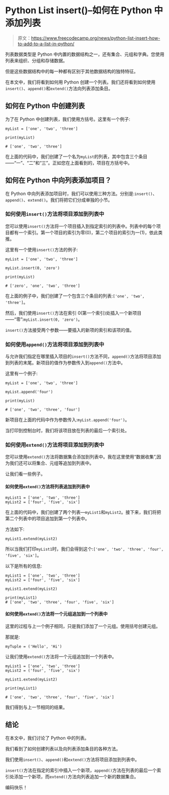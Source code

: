 # Python List insert()–如何在 Python 中添加列表

> 原文：<https://www.freecodecamp.org/news/python-list-insert-how-to-add-to-a-list-in-python/>

列表数据类型是 Python 中内置的数据结构之一，还有集合、元组和字典。您使用列表来组织、分组和存储数据。

但是这些数据结构中的每一种都有区别于其他数据结构的独特特征。

在本文中，我们将看到如何用 Python 创建一个列表。我们还将看到如何使用`insert()`、`append()`和`extend()`方法向列表添加条目。

## 如何在 Python 中创建列表

为了在 Python 中创建列表，我们使用方括号。这里有一个例子:

```
myList = ['one', 'two', 'three']

print(myList)

# ['one', 'two', 'three']
```

在上面的代码中，我们创建了一个名为`myList`的列表，其中包含三个条目——“一”、“二”和“三”。正如您在上面看到的，项目在方括号中。

## 如何在 Python 中向列表添加项目？

在 Python 中向列表添加项目时，我们可以使用三种方法。分别是:`insert()`、`append()`、`extend()`。我们将把它们分成单独的小节。

### 如何使用`insert()`方法将项目添加到列表中

您可以使用`insert()`方法将一个项目插入到指定索引的列表中。列表中的每个项目都有一个索引。第一个项目的索引为零(0)，第二个项目的索引为一(1)，依此类推。

这里有一个使用`insert()`方法的例子:

```
myList = ['one', 'two', 'three']

myList.insert(0, 'zero')

print(myList)

# ['zero', 'one', 'two', 'three']
```

在上面的例子中，我们创建了一个包含三个条目的列表:`['one', 'two', 'three']`。

然后，我们使用`insert()`方法在索引 0(第一个索引)处插入一个新项目——“零”:`myList.insert(0, 'zero')`。

`insert()`方法接受两个参数——要插入的新项的索引和该项的值。

### 如何使用`append()`方法将项目添加到列表中

与允许我们指定在哪里插入项目的`insert()`方法不同，`append()`方法将项目添加到列表的末尾。新项目的值作为参数传入到`append()`方法中。

这里有一个例子:

```
myList = ['one', 'two', 'three']

myList.append('four')

print(myList)

# ['one', 'two', 'three', 'four']
```

新项目在上面的代码中作为参数传入:`myList.append('four')`。

当打印到控制台时，我们将该项目放在列表的最后一个索引处。

### 如何使用`extend()`方法将项目添加到列表中

您可以使用`extend()`方法将数据集合添加到列表中。我在这里使用“数据收集”,因为我们还可以将集合、元组等追加到列表中。

让我们看一些例子。

#### 如何使用`extend()`方法将列表追加到列表中

```
myList1 = ['one', 'two', 'three']
myList2 = ['four', 'five', 'six']
```

在上面的代码中，我们创建了两个列表—`myList1`和`myList2`。接下来，我们将把第二个列表中的项目追加到第一个列表中。

方法如下:

```
myList1.extend(myList2)
```

所以当我们打印`myList1`时，我们会得到这个:`['one', 'two', 'three', 'four', 'five', 'six']`。

以下是所有的信息:

```
myList1 = ['one', 'two', 'three']
myList2 = ['four', 'five', 'six']

myList1.extend(myList2)

print(myList1)
# ['one', 'two', 'three', 'four', 'five', 'six']
```

#### 如何使用`extend()`方法将一个元组追加到一个列表中

这里的过程与上一个例子相同，只是我们添加了一个元组。使用括号创建元组。

那就是:

```
myTuple = ('Hello', 'Hi')
```

让我们使用`extend()`方法将一个元组追加到一个列表中。

```
myList1 = ['one', 'two', 'three']
myList2 = ('four', 'five', 'six')

myList1.extend(myList2)

print(myList1)

# ['one', 'two', 'three', 'four', 'five', 'six']
```

我们得到与上一节相同的结果。

## 结论

在本文中，我们讨论了 Python 中的列表。

我们看到了如何创建列表以及向列表添加条目的各种方法。

我们使用`insert()`、`append()`和`extend()`方法将项目添加到列表中。

`insert()`方法在指定的索引中插入一个新项，`append()`方法在列表的最后一个索引处添加一个新项，而`extend()`方法向列表追加一个新的数据集合。

编码快乐！
